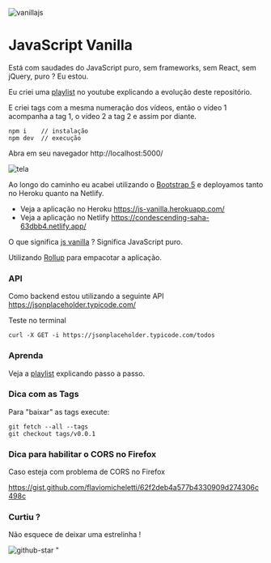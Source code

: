 ![vanillajs](https://user-images.githubusercontent.com/1257048/84575349-cfb01a80-ad82-11ea-8469-1fbf13d376b4.png)

# JavaScript Vanilla

Está com saudades do JavaScript puro, sem frameworks, sem React, sem jQuery, puro ? Eu estou.

Eu criei uma [playlist](https://www.youtube.com/playlist?list=PL4-j1jp_g6DvabDe7xyBmqQC9IzvZaeVe)
no youtube explicando a evolução deste repositório.

E criei tags com a mesma numeração dos vídeos, então o vídeo 1 acompanha a tag 1, o vídeo 2 a tag 2
e assim por diante.

    npm i    // instalação
    npm dev  // execução

Abra em seu navegador http://localhost:5000/

![tela](https://user-images.githubusercontent.com/1257048/96356441-dbab4080-10c4-11eb-9381-6f859461a31c.png)

Ao longo do caminho eu acabei utilizando o [Bootstrap 5](https://v5.getbootstrap.com/) e deployamos
tanto no Heroku quanto na Netlify.

- Veja a aplicação no Heroku https://js-vanilla.herokuapp.com/
- Veja a aplicação no Netlify https://condescending-saha-63dbb4.netlify.app/

O que significa [js vanilla](http://vanilla-js.com/) ? Significa JavaScript puro.

Utilizando [Rollup](http://rollupjs.org/guide/en/) para empacotar a aplicação.

### API

Como backend estou utilizando a seguinte API https://jsonplaceholder.typicode.com/

Teste no terminal

    curl -X GET -i https://jsonplaceholder.typicode.com/todos

### Aprenda

Veja a [playlist](https://www.youtube.com/playlist?list=PL4-j1jp_g6DvabDe7xyBmqQC9IzvZaeVe)
explicando passo a passo.

### Dica com as Tags

Para "baixar" as tags execute:

    git fetch --all --tags
    git checkout tags/v0.0.1

### Dica para habilitar o CORS no Firefox

Caso esteja com problema de CORS no Firefox

https://gist.github.com/flaviomicheletti/62f2deb4a577b4330909d274306c498c

### Curtiu ?

Não esquece de deixar uma estrelinha !

![github-star](https://user-images.githubusercontent.com/1257048/94361962-61bc0480-008e-11eb-861c-30f6eae51d22.png)
"